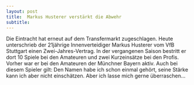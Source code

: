 ```yaml
---
layout: post
title:  Markus Husterer verstärkt die Abwehr
subtitle:  
---
```


Die Eintracht hat erneut auf dem Transfermarkt zugeschlagen. Heute unterschrieb der 21jährige Innenverteidiger Markus Husterer vom VfB Stuttgart einen Zwei-Jahres-Vertrag. In der vergangenen Saison bestritt er dort 10 Spiele bei den Amateuren und zwei Kurzeinsätze bei den Profis. Vorher war er bei den Amateuren der Münchner Bayern aktiv. Auch bei diesem Spieler gilt: Den Namen habe ich schon einmal gehört, seine Stärke kann ich aber nicht einschätzen. Aber ich lasse mich gerne überraschen...


